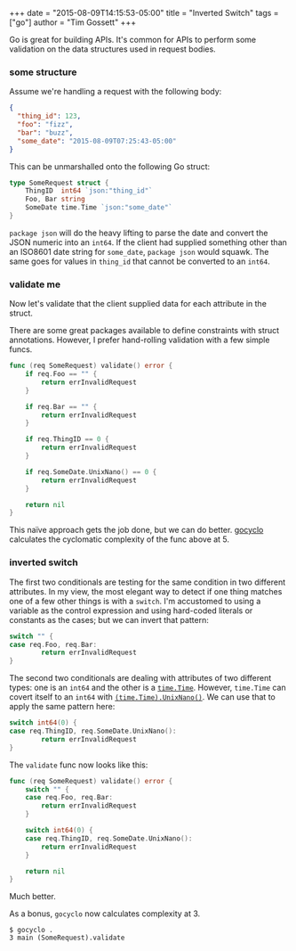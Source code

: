 +++
date = "2015-08-09T14:15:53-05:00"
title = "Inverted Switch"
tags = ["go"]
author = "Tim Gossett"
+++

Go is great for building APIs. It's common for APIs to perform some validation on the data structures used in request bodies. 

### some structure

Assume we're handling a request with the following body:

```json
{
  "thing_id": 123,
  "foo": "fizz",
  "bar": "buzz",
  "some_date": "2015-08-09T07:25:43-05:00"
}
```

This can be unmarshalled onto the following Go struct:

```go
type SomeRequest struct {
	ThingID  int64 `json:"thing_id"`
	Foo, Bar string
	SomeDate time.Time `json:"some_date"`
}
```

`package json` will do the heavy lifting to parse the date and convert the JSON numeric into an `int64`. If the client had supplied something other than an ISO8601 date string for `some_date`, `package json` would squawk. The same goes for values in `thing_id` that cannot be converted to an `int64`.

### validate me

Now let's validate that the client supplied data for each attribute in the struct.

There are some great packages available to define constraints with struct annotations. However, I prefer hand-rolling validation with a few simple funcs.

```go
func (req SomeRequest) validate() error {
	if req.Foo == "" {
		return errInvalidRequest
	}

	if req.Bar == "" {
		return errInvalidRequest
	}

	if req.ThingID == 0 {
		return errInvalidRequest
	}

	if req.SomeDate.UnixNano() == 0 {
		return errInvalidRequest
	}

	return nil
}
```

This naïve approach gets the job done, but we can do better. [gocyclo](https://github.com/fzipp/gocyclo) calculates the cyclomatic complexity of the func above at 5.

### inverted switch

The first two conditionals are testing for the same condition in two different attributes. In my view, the most elegant way to detect if one thing matches one of a few other things is with a `switch`. I'm accustomed to using a variable as the control expression and using hard-coded literals or constants as the cases; but we can invert that pattern:

```go
switch "" {
case req.Foo, req.Bar:
        return errInvalidRequest
}
```

The second two conditionals are dealing with attributes of two different types: one is an `int64` and the other is a [`time.Time`](https://golang.org/pkg/time/#Time). However, `time.Time` can covert itself to an `int64` with [`(time.Time).UnixNano()`](https://golang.org/pkg/time/#Time.UnixNano). We can use that to apply the same pattern here:

```go
switch int64(0) {
case req.ThingID, req.SomeDate.UnixNano():
        return errInvalidRequest
}
```

The `validate` func now looks like this:

```go
func (req SomeRequest) validate() error {
	switch "" {
	case req.Foo, req.Bar:
		return errInvalidRequest
	}

	switch int64(0) {
	case req.ThingID, req.SomeDate.UnixNano():
		return errInvalidRequest
	}

	return nil
}
```

Much better.

As a bonus, `gocyclo` now calculates complexity at 3.

```
$ gocyclo .
3 main (SomeRequest).validate
```
